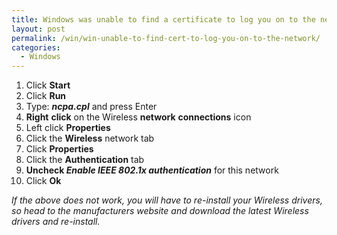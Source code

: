 ```yaml
---
title: Windows was unable to find a certificate to log you on to the network
layout: post
permalink: /win/win-unable-to-find-cert-to-log-you-on-to-the-network/
categories:
  - Windows
---
```

  1. Click **Start**
  2. Click **Run**
  3. Type: **_ncpa.cpl_** and press Enter
  4. **Right** **click** on the Wireless **network** **connections** icon
  5. Left click **Properties**
  6. Click the **Wireless** network tab
  7. Click **Properties**
  8. Click the **Authentication** tab
  9. **Uncheck _Enable IEEE 802.1x authentication_** for this network
 10. Click **Ok**

_If the above does not work, you will have to re-install your Wireless drivers, so head to the manufacturers website and download the latest Wireless drivers and re-install._
